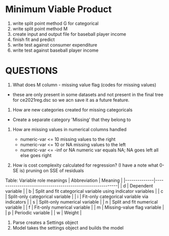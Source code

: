 # Minimum Viable Product
1. write split point method G for categorical
1. write split point method M
1. create input and output file for baseball player income 
1. finish fit and predict
1. write test against consumer expenditure
1. write test against baseball player income 

# QUESTIONS
1. What does M column - missing value flag (codes for missing values)
  - these are only present in some datasets and not present in the 
  final tree for ce2021reg.dsc so we acn save it as a future feature.

1. How are new categories created for missing categoricals
- Create a separate category 'Missing' that they belong to
1. How are missing values in numerical columns handled 
    -  numeric-var <= 10          missing values to the right
    -  numeric-var <= 10   or NA  missing values to the left
    -  numeric-var <= -inf or NA  numeric var equals NA; NA goes left all else goes right

1. How is cost complexity calculated for regression? (I have a note what 0-SE is)
  pruning on SSE of residuals


Table: Variable role meanings
| Abbreviation | Meaning                                                   |
|--------------|-----------------------------------------------------------|
| d            | Dependent variable                                       |
| b            | Split and fit categorical variable using indicator variables |
| c            | Split-only categorical variable                         |
| i            | Fit-only categorical variable via indicators            |
| s            | Split-only numerical variable                           |
| n            | Split and fit numerical variable                        |
| f            | Fit-only numerical variable                             |
| m            | Missing-value flag variable                              |
| p            | Periodic variable                                       |
| w            | Weight                                                   |


1. Parse creates a Settings object
1. Model takes the settings object and builds the model
